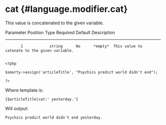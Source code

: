 cat {#language.modifier.cat}
===

This value is concatenated to the given variable.

   Parameter Position    Type    Required   Default  Description
  -------------------- -------- ---------- --------- -----------------------------------------------
           1            string      No      *empty*  This value to catenate to the given variable.


    <?php

    $smarty->assign('articleTitle', "Psychics predict world didn't end");

    ?>

       

Where template is:


    {$articleTitle|cat:' yesterday.'}

       

Will output:


    Psychics predict world didn't end yesterday.

       
